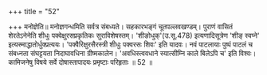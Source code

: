 +++
title = "52"

+++
मनोज्ञेति॥ मनोज्ञगन्धमिति सर्वत्र संबध्यते। सहकारभङ्गं चूतपल्लवखण्डम्। पुराणं वासितं शेरतेऽनेनेति शीधुः पक्वेक्षुरसप्रकृतिकः सुराविशेषस्तम्। 'शीङोधुक्'(उ.सू.478) इत्यणादिसूत्रेण 'शीङ् स्वप्ने' इत्यस्माद्धातोर्धुक्प्रत्ययः। 'पक्वैरिक्षुरसैरस्त्री शीधुः पक्वरसः शिवः' इति यादवः। नवं पाटलायाः पुष्पं पाटलं च संबध्नता संघट्टयता निदाघावधिना ग्रीष्मकालेन। 'अवधिस्त्ववधाने स्यात्सीम्नि काले बिलेऽपि च' इति विश्वः। कामिजनेषु विषये सर्वे दोषास्तापादयः प्रमृष्टाः परिहृताः ॥ 52 ॥